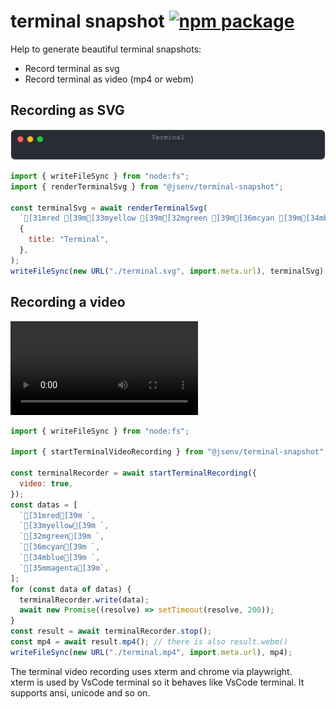# terminal snapshot [![npm package](https://img.shields.io/npm/v/@jsenv/terminal-snapshot.svg?logo=npm&label=package)](https://www.npmjs.com/package/@jsenv/terminal-snapshot)

Help to generate beautiful terminal snapshots:

- Record terminal as svg
- Record terminal as video (mp4 or webm)

## Recording as SVG

![toto](./docs/svg/terminal.svg)

```js
import { writeFileSync } from "node:fs";
import { renderTerminalSvg } from "@jsenv/terminal-snapshot";

const terminalSvg = await renderTerminalSvg(
  `[31mred [39m[33myellow [39m[32mgreen [39m[36mcyan [39m[34mblue [39m[35mmagenta[39m`,
  {
    title: "Terminal",
  },
);
writeFileSync(new URL("./terminal.svg", import.meta.url), terminalSvg);
```

## Recording a video

![toto](./docs/video/terminal.mp4)

```js
import { writeFileSync } from "node:fs";

import { startTerminalVideoRecording } from "@jsenv/terminal-snapshot";

const terminalRecorder = await startTerminalRecording({
  video: true,
});
const datas = [
  `[31mred[39m `,
  `[33myellow[39m `,
  `[32mgreen[39m `,
  `[36mcyan[39m `,
  `[34mblue[39m `,
  `[35mmagenta[39m`,
];
for (const data of datas) {
  terminalRecorder.write(data);
  await new Promise((resolve) => setTimeout(resolve, 200));
}
const result = await terminalRecorder.stop();
const mp4 = await result.mp4(); // there is also result.webm()
writeFileSync(new URL("./terminal.mp4", import.meta.url), mp4);
```

The terminal video recording uses xterm and chrome via playwright.  
xterm is used by VsCode terminal so it behaves like VsCode terminal. It supports ansi, unicode and so on.
